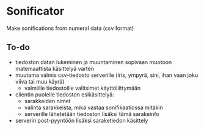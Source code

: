 # Sonificator
Make sonifications from numeral data (csv format)


## To-do 

- tiedoston datan lukeminen ja muuntaminen sopivaan muotoon matemaattista käsittelyä varten 
- muutama valmis csv-tiedosto serverille (iris, ympyrä, sini, ihan vaan joku viiva tai muu käyrä)
  - valmiille tiedostoille valitsimet käyttöliittymään
- clientin puolelle tiedoston esikäsittelyä:
  - sarakkeiden nimet
  - valinta sarakkeista, mikä vastaa sonifikaatiossa mitäkin
  - serverille lähetetään tiedoston lisäksi tämä sarakeinfo
- serverin post-pyyntöön lisäksi saraketiedon käsittely
